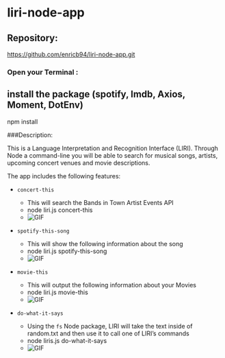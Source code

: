 # liri-node-app

## Repository:
https://github.com/enricb94/liri-node-app.git

### Open your Terminal : 

## install the package (spotify, Imdb, Axios, Moment, DotEnv)
npm install

###Description:

This is a Language Interpretation and Recognition Interface (LIRI). Through Node a command-line you will be able to search for musical songs, artists, upcoming concert venues and movie descriptions.

The app includes the following features:

* `concert-this`
	* This will search the Bands in Town Artist Events API 
	* node liri.js concert-this <YourArtist>
	* ![GIF](/gifs/gif1.gif?raw=true "concert-this")

* `spotify-this-song`
	* This will show the following information about the song 
	* node liri.js spotify-this-song <YourSong>
	* ![GIF](/gifs/gif2.gif?raw=true "spotify-this-song")

* `movie-this`
	* This will output the following information about your Movies 
	* node liri.js movie-this <YourMovies>
	* ![GIF](/gifs/gif3.gif?raw=true "movie-this")

* `do-what-it-says`
	* Using the `fs` Node package, LIRI will take the text inside of random.txt and then use it to call one of LIRI’s commands
	* node liris.js do-what-it-says
	* ![GIF](/gifs/gif4.gif?raw=true "do-what-it-says")






